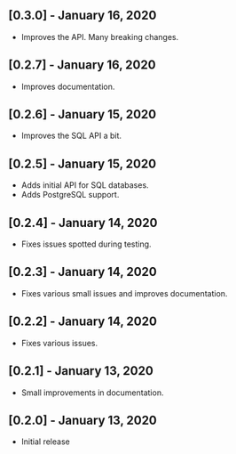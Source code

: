 ## [0.3.0] - January 16, 2020

* Improves the API. Many breaking changes.

## [0.2.7] - January 16, 2020

* Improves documentation.

## [0.2.6] - January 15, 2020

* Improves the SQL API a bit.

## [0.2.5] - January 15, 2020

* Adds initial API for SQL databases.
* Adds PostgreSQL support.

## [0.2.4] - January 14, 2020

* Fixes issues spotted during testing.

## [0.2.3] - January 14, 2020

* Fixes various small issues and improves documentation.

## [0.2.2] - January 14, 2020

* Fixes various issues.

## [0.2.1] - January 13, 2020

* Small improvements in documentation.

## [0.2.0] - January 13, 2020

* Initial release